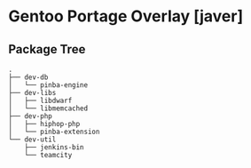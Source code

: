 Gentoo Portage Overlay [javer]
=========================================

Package Tree
------------

    .
    ├── dev-db
    │   └── pinba-engine
    ├── dev-libs
    │   ├── libdwarf
    │   └── libmemcached
    ├── dev-php
    │   ├── hiphop-php
    │   └── pinba-extension
    └── dev-util
        ├── jenkins-bin
        └── teamcity

